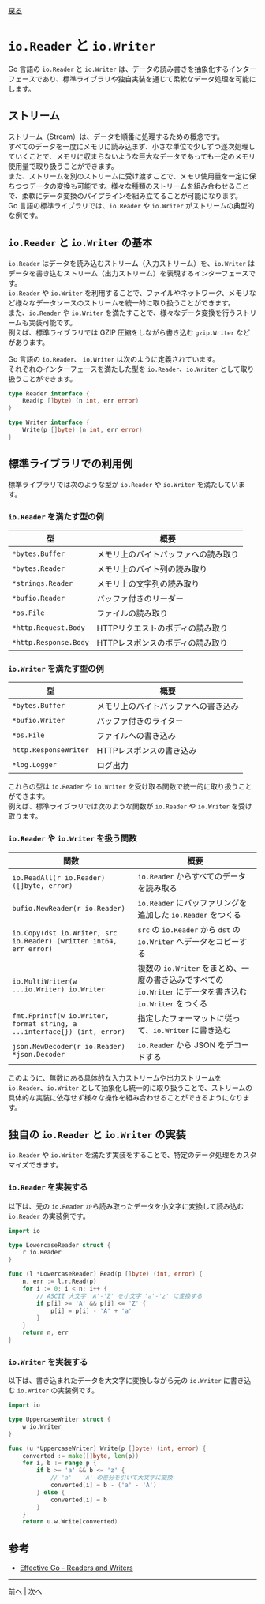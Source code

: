[戻る](../README.md)

# `io.Reader` と `io.Writer`

Go 言語の `io.Reader` と `io.Writer` は、データの読み書きを抽象化するインターフェースであり、標準ライブラリや独自実装を通じて柔軟なデータ処理を可能にします。

## ストリーム

ストリーム（Stream）は、データを順番に処理するための概念です。  
すべてのデータを一度にメモリに読み込まず、小さな単位で少しずつ逐次処理していくことで、メモリに収まらないような巨大なデータであっても一定のメモリ使用量で取り扱うことができます。  
また、ストリームを別のストリームに受け渡すことで、メモリ使用量を一定に保ちつつデータの変換も可能です。様々な種類のストリームを組み合わせることで、柔軟にデータ変換のパイプラインを組み立てることが可能になります。  
Go 言語の標準ライブラリでは、`io.Reader` や `io.Writer` がストリームの典型的な例です。

## `io.Reader` と `io.Writer` の基本

`io.Reader` はデータを読み込むストリーム（入力ストリーム）を、`io.Writer` はデータを書き込むストリーム（出力ストリーム）を表現するインターフェースです。  
`io.Reader` や `io.Writer` を利用することで、ファイルやネットワーク、メモリなど様々なデータソースのストリームを統一的に取り扱うことができます。  
また、`io.Reader` や `io.Writer` を満たすことで、様々なデータ変換を行うストリームも実装可能です。  
例えば、標準ライブラリでは GZIP 圧縮をしながら書き込む `gzip.Writer` などがあります。

Go 言語の `io.Reader`、 `io.Writer` は次のように定義されています。  
それぞれのインターフェースを満たした型を `io.Reader`、`io.Writer` として取り扱うことができます。

```go
type Reader interface {
    Read(p []byte) (n int, err error)
}

type Writer interface {
    Write(p []byte) (n int, err error)
}
```

## 標準ライブラリでの利用例

標準ライブラリでは次のような型が `io.Reader` や `io.Writer` を満たしています。

### `io.Reader` を満たす型の例

| 型                    | 概要                                 |
| --------------------- | ------------------------------------ |
| `*bytes.Buffer`       | メモリ上のバイトバッファへの読み取り |
| `*bytes.Reader`       | メモリ上のバイト列の読み取り         |
| `*strings.Reader`     | メモリ上の文字列の読み取り           |
| `*bufio.Reader`       | バッファ付きのリーダー               |
| `*os.File`            | ファイルの読み取り                   |
| `*http.Request.Body`  | HTTPリクエストのボディの読み取り     |
| `*http.Response.Body` | HTTPレスポンスのボディの読み取り     |

### `io.Writer` を満たす型の例

| 型                    | 概要                                 |
| --------------------- | ------------------------------------ |
| `*bytes.Buffer`       | メモリ上のバイトバッファへの書き込み |
| `*bufio.Writer`       | バッファ付きのライター               |
| `*os.File`            | ファイルへの書き込み                 |
| `http.ResponseWriter` | HTTPレスポンスの書き込み             |
| `*log.Logger`         | ログ出力                             |

これらの型は `io.Reader` や `io.Writer` を受け取る関数で統一的に取り扱うことができます。  
例えば、標準ライブラリでは次のような関数が `io.Reader` や `io.Writer` を受け取ります。

### `io.Reader` や `io.Writer` を扱う関数

| 関数                                                                     | 概要                                                                                                      |
| ------------------------------------------------------------------------ | --------------------------------------------------------------------------------------------------------- |
| `io.ReadAll(r io.Reader) ([]byte, error)`                                | `io.Reader` からすべてのデータを読み取る                                                                  |
| `bufio.NewReader(r io.Reader)`                                           | `io.Reader` にバッファリングを追加した `io.Reader` をつくる                                               |
| `io.Copy(dst io.Writer, src io.Reader) (written int64, err error)`       | `src` の `io.Reader` から `dst` の `io.Writer` へデータをコピーする                                       |
| `io.MultiWriter(w ...io.Writer) io.Writer`                               | 複数の `io.Writer` をまとめ、一度の書き込みですべての `io.Writer` にデータを書き込む `io.Writer` をつくる |
| `fmt.Fprintf(w io.Writer, format string, a ...interface{}) (int, error)` | 指定したフォーマットに従って、`io.Writer` に書き込む                                                      |
| `json.NewDecoder(r io.Reader) *json.Decoder`                             | `io.Reader` から JSON をデコードする                                                                      |

このように、無数にある具体的な入力ストリームや出力ストリームを `io.Reader`、`io.Writer` として抽象化し統一的に取り扱うことで、ストリームの具体的な実装に依存せず様々な操作を組み合わせることができるようになります。

## 独自の `io.Reader` と `io.Writer` の実装

`io.Reader` や `io.Writer` を満たす実装をすることで、特定のデータ処理をカスタマイズできます。

### `io.Reader` を実装する

以下は、元の `io.Reader` から読み取ったデータを小文字に変換して読み込む `io.Reader` の実装例です。

```go
import io

type LowercaseReader struct {
    r io.Reader
}

func (l *LowercaseReader) Read(p []byte) (int, error) {
    n, err := l.r.Read(p)
    for i := 0; i < n; i++ {
        // ASCII 大文字 'A'-'Z' を小文字 'a'-'z' に変換する
        if p[i] >= 'A' && p[i] <= 'Z' {
            p[i] = p[i] - 'A' + 'a'
        }
    }
    return n, err
}
```

### `io.Writer` を実装する

以下は、書き込まれたデータを大文字に変換しながら元の `io.Writer` に書き込む `io.Writer` の実装例です。

```go
import io

type UppercaseWriter struct {
    w io.Writer
}

func (u *UppercaseWriter) Write(p []byte) (int, error) {
    converted := make([]byte, len(p))
    for i, b := range p {
        if b >= 'a' && b <= 'z' {
            // 'a' - 'A' の差分を引いて大文字に変換
            converted[i] = b - ('a' - 'A')
        } else {
            converted[i] = b
        }
    }
    return u.w.Write(converted)
```

## 参考

- [Effective Go - Readers and Writers](https://go.dev/doc/effective_go#readers_and_writers)

----
[前へ](../03_インターフェースによる抽象化/README.md) | [次へ](../05_errorの判定と伝搬方法/README.md)
